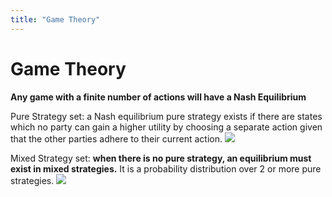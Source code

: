```yaml
---
title: "Game Theory"
---
```

# Game Theory
__Any game with a finite number of actions will have a Nash Equilibrium__

Pure Strategy set: a Nash equilibrium pure strategy exists if there are states which no party can gain a higher utility by choosing a separate action given that the other parties adhere to their current action.
![](https://i.imgur.com/MXygbV3.png)

Mixed Strategy set: __when there is no pure strategy, an equilibrium must exist in mixed strategies.__ It is a probability distribution over 2 or more pure strategies.
![](https://i.imgur.com/oyvCCDO.png)


